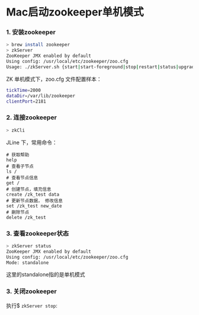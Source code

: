 # Mac启动zookeeper单机模式

### 1. 安装zookeeper
```sh
> brew install zookeeper
> zkServer
ZooKeeper JMX enabled by default
Using config: /usr/local/etc/zookeeper/zoo.cfg
Usage: ./zkServer.sh {start|start-foreground|stop|restart|status|upgrade|print-cmd}
```

ZK 单机模式下，zoo.cfg 文件配置样本：
```sh
tickTime=2000
dataDir=/var/lib/zookeeper
clientPort=2181
```
### 2. 连接zookeeper
```sh
> zkCli
```
JLine 下，常用命令：

    # 获取帮助
    help
    # 查看子节点
    ls /
    # 查看节点信息
    get /
    # 创建节点，填充信息
    create /zk_test data
    # 更新节点数据， 修改信息
    set /zk_test new_date
    # 删除节点
    delete /zk_test

### 3. 查看zookeeper状态
```sh
> zkServer status
ZooKeeper JMX enabled by default
Using config: /usr/local/etc/zookeeper/zoo.cfg
Mode: standalone
```
这里的standalone指的是单机模式

### 3. 关闭zookeeper
执行$ `zkServer stop`:

